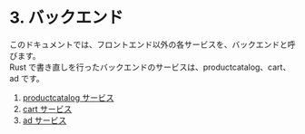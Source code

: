 # 3. バックエンド

このドキュメントでは、フロントエンド以外の各サービスを、バックエンドと呼びます。  
Rust で書き直しを行ったバックエンドのサービスは、productcatalog、cart、ad です。

1. [productcatalog サービス](./productcatalog.md)
1. [cart サービス](./2.cart.md)
1. [ad サービス](./3.ad.md)
